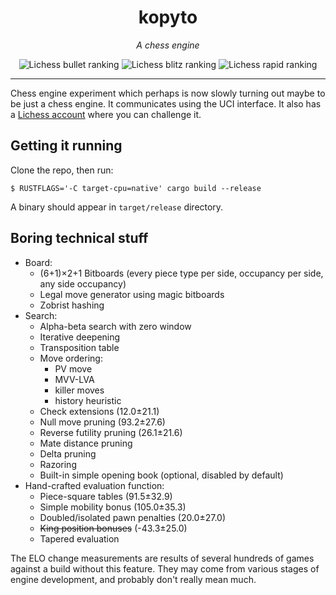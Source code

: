 <div align="center">

# kopyto

_A chess engine_

![Lichess bullet ranking](https://lichess-shield.vercel.app/api?username=kopyto_dev&format=bullet)
![Lichess blitz ranking](https://lichess-shield.vercel.app/api?username=kopyto_dev&format=blitz)
![Lichess rapid ranking](https://lichess-shield.vercel.app/api?username=kopyto_dev&format=rapid)
</div>

---

Chess engine experiment which perhaps is now slowly turning out maybe to
be just a chess  engine. It communicates using the UCI interface. It also
has a [Lichess account](https://lichess.org/@/kopyto_dev) where you can
challenge it.

## Getting it running

Clone the repo, then run:

```shell
$ RUSTFLAGS='-C target-cpu=native' cargo build --release
```

A binary should appear in `target/release` directory.

## Boring technical stuff

* Board:
    * (6+1)×2+1 Bitboards (every piece type per side, occupancy per
      side, any side occupancy)
    * Legal move generator using magic bitboards
    * Zobrist hashing
* Search:
    * Alpha-beta search with zero window
    * Iterative deepening
    * Transposition table
    * Move ordering:
        * PV move
        * MVV-LVA
        * killer moves
        * history heuristic
    * Check extensions (12.0±21.1)
    * Null move pruning (93.2±27.6)
    * Reverse futility pruning (26.1±21.6)
    * Mate distance pruning
    * Delta pruning
    * Razoring
    * Built-in simple opening book (optional, disabled by default)
* Hand-crafted evaluation function:
    * Piece-square tables (91.5±32.9)
    * Simple mobility bonus (105.0±35.3)
    * Doubled/isolated pawn penalties (20.0±27.0)
    * ~~King position bonuses~~ (-43.3±25.0)
    * Tapered evaluation

The ELO change measurements are results of several hundreds of games
against a build without this feature. They may come from various stages
of engine development, and probably don't really mean much.
